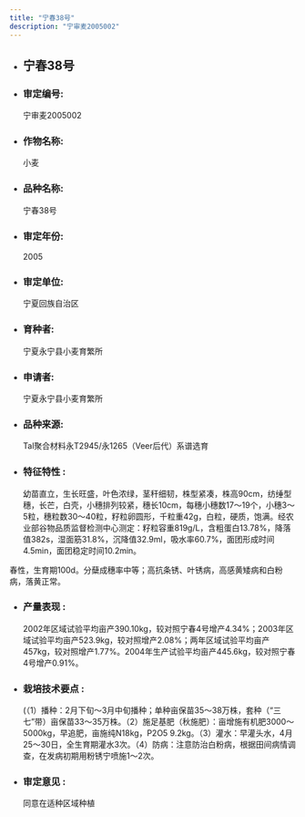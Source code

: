 ```yaml
---
title: "宁春38号"
description: "宁审麦2005002"
---
```

* ## 宁春38号
* ###  审定编号:  
   宁审麦2005002

*  ### 作物名称:  
   小麦

*   ###  品种名称: 
    宁春38号

*   ### 审定年份: 
    2005

*   ### 审定单位:  
    宁夏回族自治区

*   ### 育种者:  
    宁夏永宁县小麦育繁所

*   ### 申请者:  
    宁夏永宁县小麦育繁所

*   ### 品种来源:  
     Tal聚合材料永T2945/永1265（Veer后代）系谱选育

*   ### 特征特性 : 
    幼苗直立，生长旺盛，叶色浓绿，茎秆细韧，株型紧凑，株高90cm，纺缍型穗，长芒，白壳，小穗排列较紧，穗长10cm，每穗小穗数17～19个，小穗3～5粒，穗粒数30～40粒，籽粒卵圆形，千粒重42g，白粒，硬质，饱满。经农业部谷物品质监督检测中心测定：籽粒容重819g/L，含粗蛋白13.78%，降落值382s，湿面筋31.8%，沉降值32.9ml，吸水率60.7%，面团形成时间4.5min，面团稳定时间10.2min。
春性，生育期100d。分蘖成穗率中等；高抗条锈、叶锈病，高感黄矮病和白粉病，落黄正常。


*   ### 产量表现 : 
    2002年区域试验平均亩产390.10kg，较对照宁春4号增产4.34%；2003年区域试验平均亩产523.9kg，较对照增产2.08%；两年区域试验平均亩产457kg，较对照增产1.77%。2004年生产试验平均亩产445.6kg，较对照宁春4号增产0.91%。

*   ### 栽培技术要点 : 
    (（1）播种：2月下旬～3月中旬播种；单种亩保苗35～38万株，套种（“三七”带）亩保苗33～35万株。（2）施足基肥（秋施肥）：亩增施有机肥3000～5000kg，早追肥，亩施纯N18kg，P2O5 9.2kg。（3）灌水：早灌头水，4月25～30日，全生育期灌水3次。（4）防病：注意防治白粉病，根据田间病情调查，在发病初期用粉锈宁喷施1～2次。  

*   ### 审定意见 : 
    同意在适种区域种植
